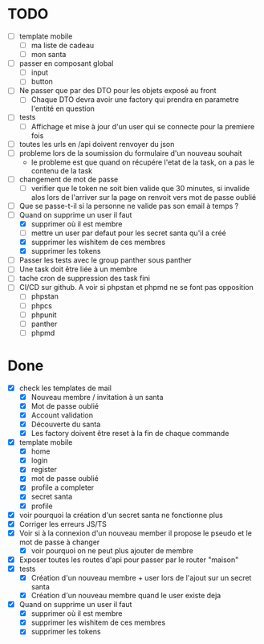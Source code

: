 # TODO

- [ ] template mobile
  - [ ] ma liste de cadeau
  - [ ] mon santa
- [ ] passer en composant global
  - [ ] input
  - [ ] button
- [ ] Ne passer que par des DTO pour les objets exposé au front
  - [ ] Chaque DTO devra avoir une factory qui prendra en parametre l'entité en question
- [ ] tests
    - [ ] Affichage et mise à jour d'un user qui se connecte pour la premiere fois
- [ ] toutes les urls en /api doivent renvoyer du json
- [ ] probleme lors de la soumission du formulaire d'un nouveau souhait
  -  le probleme est que quand on récupére l'etat de la task, on a pas le contenu de la task
- [ ] changement de mot de passe
  -  [ ] verifier que le token ne soit bien valide que 30 minutes, si invalide alos lors de l'arriver sur la page on renvoit vers mot de passe oublié
- [ ] Que se passe-t-il si la personne ne valide pas son email à temps ?
- [ ] Quand on supprime un user il faut
  - [x] supprimer où il est membre
  - [ ] mettre un user par defaut pour les secret santa qu'il a créé
  - [x] supprimer les wishitem de ces membres
  - [x] supprimer les tokens
- [ ] Passer les tests avec le group panther sous panther
- [ ] Une task doit être liée à un membre
- [ ] tache cron de suppression des task fini
- [ ] CI/CD sur github. A voir si phpstan et phpmd ne se font pas opposition
  - [ ] phpstan
  - [ ] phpcs
  - [ ] phpunit
  - [ ] panther
  - [ ] phpmd

# Done

- [x] check les templates de mail
    - [x] Nouveau membre / invitation à un santa
    - [x] Mot de passe oublié
    - [x] Account validation
    - [x] Découverte du santa
    - [x] Les factory doivent être reset à la fin de chaque commande
- [x] template mobile
    - [x] home
    - [x] login
    - [x] register
    - [x] mot de passe oublié
    - [x] profile a completer
    - [x] secret santa
    - [x] profile
- [x] voir pourquoi la création d'un secret santa ne fonctionne plus
- [x] Corriger les erreurs JS/TS
- [x] Voir si à la connexion d'un nouveau member il propose le pseudo et le mot de passe à changer
    - [x] voir pourquoi on ne peut plus ajouter de membre
- [x] Exposer toutes les routes d'api pour passer par le router "maison"
- [x] tests
    - [x] Création d'un nouveau membre + user lors de l'ajout sur un secret santa
    - [x] Création d'un nouveau membre quand le user existe deja
- [x] Quand on supprime un user il faut
    - [x] supprimer où il est membre
    - [x] supprimer les wishitem de ces membres
    - [x] supprimer les tokens